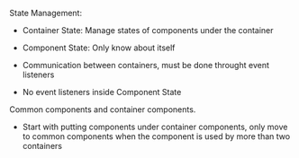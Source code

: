 

State Management:
- Container State: Manage states of components under the container
- Component State: Only know about itself
  
- Communication between containers, must be done throught event listeners
- No event listeners inside Component State


Common components and container components.
- Start with putting components under container components, only move to common components when the component is used by more than two containers
